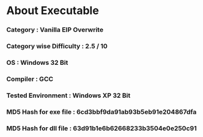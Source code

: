 
# About Executable

### Category : Vanilla EIP Overwrite

### Category wise Difficulty : 2.5 / 10

### OS : Windows 32 Bit 

### Compiler : GCC

### Tested Environment : Windows XP 32 Bit

### MD5 Hash for exe file : 6cd3bbf9da91ab93b5eb91e204867dfa

### MD5 Hash for dll file : 63d91b1e6b62668233b3504e0e250c91
